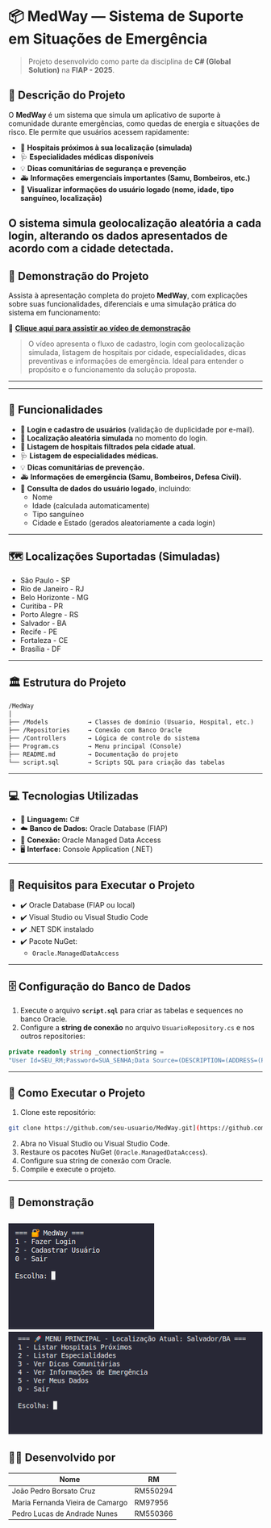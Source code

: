 
# 📦 MedWay — Sistema de Suporte em Situações de Emergência

> Projeto desenvolvido como parte da disciplina de **C# (Global Solution)** na **FIAP - 2025**.

## 🚀 Descrição do Projeto

O **MedWay** é um sistema que simula um aplicativo de suporte à comunidade durante emergências, como quedas de energia e situações de risco. Ele permite que usuários acessem rapidamente:

- 🏥 **Hospitais próximos à sua localização (simulada)**
- 🩺 **Especialidades médicas disponíveis**
- 💡 **Dicas comunitárias de segurança e prevenção**
- 🚑 **Informações emergenciais importantes (Samu, Bombeiros, etc.)**
- 👤 **Visualizar informações do usuário logado (nome, idade, tipo sanguíneo, localização)**

O sistema simula geolocalização aleatória a cada login, alterando os dados apresentados de acordo com a cidade detectada.
---
## 🎥 Demonstração do Projeto

Assista à apresentação completa do projeto **MedWay**, com explicações sobre suas funcionalidades, diferenciais e uma simulação prática do sistema em funcionamento:

🔗 **[Clique aqui para assistir ao vídeo de demonstração](https://youtu.be/nV2LTIE_g0w)**

> O vídeo apresenta o fluxo de cadastro, login com geolocalização simulada, listagem de hospitais por cidade, especialidades, dicas preventivas e informações de emergência. Ideal para entender o propósito e o funcionamento da solução proposta.

---
---

## 🔧 Funcionalidades

- 🔐 **Login e cadastro de usuários** (validação de duplicidade por e-mail).
- 📍 **Localização aleatória simulada** no momento do login.
- 🏥 **Listagem de hospitais filtrados pela cidade atual.**
- 🩺 **Listagem de especialidades médicas.**
- 💡 **Dicas comunitárias de prevenção.**
- 🚑 **Informações de emergência (Samu, Bombeiros, Defesa Civil).**
- 👤 **Consulta de dados do usuário logado**, incluindo:
  - Nome
  - Idade (calculada automaticamente)
  - Tipo sanguíneo
  - Cidade e Estado (gerados aleatoriamente a cada login)

---

## 🗺️ Localizações Suportadas (Simuladas)

- São Paulo - SP
- Rio de Janeiro - RJ
- Belo Horizonte - MG
- Curitiba - PR
- Porto Alegre - RS
- Salvador - BA
- Recife - PE
- Fortaleza - CE
- Brasília - DF

---

## 🏛️ Estrutura do Projeto

```plaintext
/MedWay
│
├── /Models           → Classes de domínio (Usuario, Hospital, etc.)
├── /Repositories     → Conexão com Banco Oracle
├── /Controllers      → Lógica de controle do sistema
├── Program.cs        → Menu principal (Console)
├── README.md         → Documentação do projeto
└── script.sql        → Scripts SQL para criação das tabelas
```

---

## 💻 Tecnologias Utilizadas

- 🧠 **Linguagem:** C#
- ☁️ **Banco de Dados:** Oracle Database (FIAP)
- 🔗 **Conexão:** Oracle Managed Data Access
- 🖥️ **Interface:** Console Application (.NET)

---

## 🔗 Requisitos para Executar o Projeto

- ✔️ Oracle Database (FIAP ou local)
- ✔️ Visual Studio ou Visual Studio Code
- ✔️ .NET SDK instalado
- ✔️ Pacote NuGet:
  - `Oracle.ManagedDataAccess`

---

## 🗄️ Configuração do Banco de Dados

1. Execute o arquivo **`script.sql`** para criar as tabelas e sequences no banco Oracle.
2. Configure a **string de conexão** no arquivo `UsuarioRepository.cs` e nos outros repositories:

```csharp
private readonly string _connectionString = 
"User Id=SEU_RM;Password=SUA_SENHA;Data Source=(DESCRIPTION=(ADDRESS=(PROTOCOL=TCP)(HOST=oracle.fiap.com.br)(PORT=1521))(CONNECT_DATA=(SERVICE_NAME=ORCL)));";
```

---

## 🚀 Como Executar o Projeto

1. Clone este repositório:
```bash
git clone https://github.com/seu-usuario/MedWay.git](https://github.com/Th3PL/GS-C-
```
2. Abra no Visual Studio ou Visual Studio Code.
3. Restaure os pacotes NuGet (`Oracle.ManagedDataAccess`).
4. Configure sua string de conexão com Oracle.
5. Compile e execute o projeto.

---

## 📸 Demonstração

![img_demonstração_login](./img/login.png)
![img_demonstração_menu](./img/menu.png)
---

## 👨‍💻 Desenvolvido por

| Nome          | RM       |
|----------------|----------|
| João Pedro Borsato Cruz | RM550294  |
| Maria Fernanda Vieira de Camargo | RM97956  |
| Pedro Lucas de Andrade Nunes | RM550366  |


